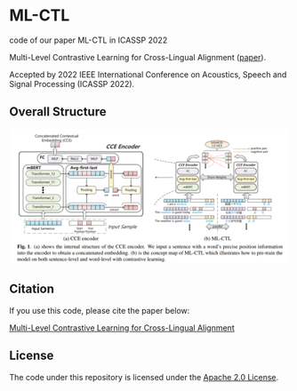 # ML-CTL
code of our paper ML-CTL in ICASSP 2022

Multi-Level Contrastive Learning for Cross-Lingual Alignment ([paper](https://arxiv.org/pdf/2202.13083.pdf)).

Accepted by 2022 IEEE International Conference on Acoustics, Speech and Signal Processing (ICASSP 2022).

## Overall Structure
![Image text](https://github.com/Mckysse/ML-CTL/blob/main/Mlctl.png)


## Citation
If you use this code, please cite the paper below:

[Multi-Level Contrastive Learning for Cross-Lingual Alignment](https://arxiv.org/pdf/2202.13083.pdf)



## License 
The code under this repository is licensed under the [Apache 2.0 License](https://github.com/Mckysse/ML-CTL/blob/main/LICENSE).

